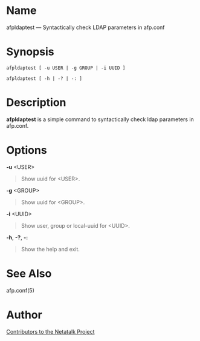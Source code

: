 # Name

afpldaptest — Syntactically check LDAP parameters in afp.conf

# Synopsis

`afpldaptest [ -u USER | -g GROUP | -i UUID ]`

`afpldaptest [ -h | -? | -: ]`

# Description

**afpldaptest** is a simple command to syntactically check ldap parameters
in afp.conf.

# Options

**-u** <USER\>

> Show uuid for <USER\>.

**-g** <GROUP\>

> Show uuid for <GROUP\>.

**-i** <UUID\>

> Show user, group or local-uuid for <UUID\>.

**-h**, **-?**, **-:**

> Show the help and exit.

# See Also

afp.conf(5)

# Author

[Contributors to the Netatalk Project](https://netatalk.io/contributors)
